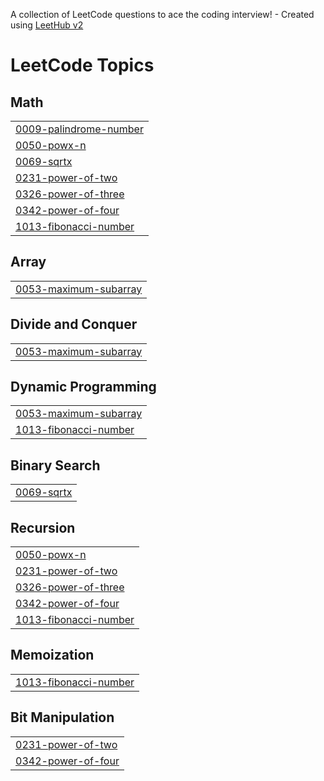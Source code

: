A collection of LeetCode questions to ace the coding interview! - Created using [LeetHub v2](https://github.com/arunbhardwaj/LeetHub-2.0)
<!---LeetCode Topics Start-->
# LeetCode Topics
## Math
|  |
| ------- |
| [0009-palindrome-number](https://github.com/vishux777/LeetCode/tree/master/0009-palindrome-number) |
| [0050-powx-n](https://github.com/vishux777/LeetCode/tree/master/0050-powx-n) |
| [0069-sqrtx](https://github.com/vishux777/LeetCode/tree/master/0069-sqrtx) |
| [0231-power-of-two](https://github.com/vishux777/LeetCode/tree/master/0231-power-of-two) |
| [0326-power-of-three](https://github.com/vishux777/LeetCode/tree/master/0326-power-of-three) |
| [0342-power-of-four](https://github.com/vishux777/LeetCode/tree/master/0342-power-of-four) |
| [1013-fibonacci-number](https://github.com/vishux777/LeetCode/tree/master/1013-fibonacci-number) |
## Array
|  |
| ------- |
| [0053-maximum-subarray](https://github.com/vishux777/LeetCode/tree/master/0053-maximum-subarray) |
## Divide and Conquer
|  |
| ------- |
| [0053-maximum-subarray](https://github.com/vishux777/LeetCode/tree/master/0053-maximum-subarray) |
## Dynamic Programming
|  |
| ------- |
| [0053-maximum-subarray](https://github.com/vishux777/LeetCode/tree/master/0053-maximum-subarray) |
| [1013-fibonacci-number](https://github.com/vishux777/LeetCode/tree/master/1013-fibonacci-number) |
## Binary Search
|  |
| ------- |
| [0069-sqrtx](https://github.com/vishux777/LeetCode/tree/master/0069-sqrtx) |
## Recursion
|  |
| ------- |
| [0050-powx-n](https://github.com/vishux777/LeetCode/tree/master/0050-powx-n) |
| [0231-power-of-two](https://github.com/vishux777/LeetCode/tree/master/0231-power-of-two) |
| [0326-power-of-three](https://github.com/vishux777/LeetCode/tree/master/0326-power-of-three) |
| [0342-power-of-four](https://github.com/vishux777/LeetCode/tree/master/0342-power-of-four) |
| [1013-fibonacci-number](https://github.com/vishux777/LeetCode/tree/master/1013-fibonacci-number) |
## Memoization
|  |
| ------- |
| [1013-fibonacci-number](https://github.com/vishux777/LeetCode/tree/master/1013-fibonacci-number) |
## Bit Manipulation
|  |
| ------- |
| [0231-power-of-two](https://github.com/vishux777/LeetCode/tree/master/0231-power-of-two) |
| [0342-power-of-four](https://github.com/vishux777/LeetCode/tree/master/0342-power-of-four) |
<!---LeetCode Topics End-->